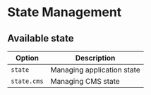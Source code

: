 # State Management

## Available state

| Option      | Description                |
| ----------- | -------------------------- |
| `state`     | Managing application state |
| `state.cms` | Managing CMS state         |
